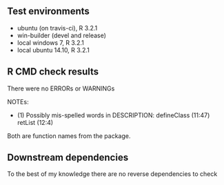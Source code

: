
## Test environments
* ubuntu (on travis-ci), R 3.2.1
* win-builder (devel and release)
* local windows 7, R 3.2.1
* local ubuntu 14.10, R 3.2.1

## R CMD check results
There were no ERRORs or WARNINGs

NOTEs:

* (1)
Possibly mis-spelled words in DESCRIPTION:
  defineClass (11:47) 
  retList (12:4)

Both are function names from the package.


## Downstream dependencies
To the best of my knowledge there are no reverse dependencies to check
